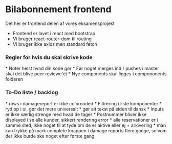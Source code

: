 # Bilabonnement frontend

Det her er frontend delen af vores eksamensprojekt

* Frontend er lavet i react med bootstrap  
* Vi bruger react-router-dom til routing
* Vi bruger ikke axios men standard fetch

<h3>Regler for hvis du skal skrive kode </h3>
* Noter helst hvad din kode gør
* Før noget merges ind / pushes i master skal det blive peer reviewe'et
* Nye components skal ligges i compononents folderen

<h3>To-Do liste / backlog</h3>
* rows i damagereport er ikke colorcoded 
* Filtrering i liste komponenter
* ryd op i ui, gør det mere universalt
* gør alt tekst på siden til dansk
* Inputs er ikke særlig strenge med hvad de tager
* Postnummer bliver ikke displayed i se alle kunder, sikkert rendering error
* alle reservationer er i samme sted, ikke noget til at tyde om de er aktive eller ej + arkivering
* man kan trykke på mark complete knappen i damage reports flere gange, selvom der ikke burde ske noget efter første gang

